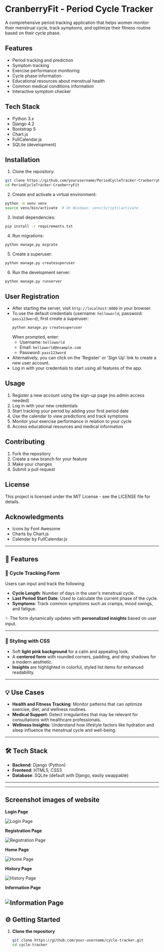 # CranberryFit - Period Cycle Tracker

A comprehensive period tracking application that helps women monitor their menstrual cycle, track symptoms, and optimize their fitness routine based on their cycle phase.

## Features

- Period tracking and prediction
- Symptom tracking
- Exercise performance monitoring
- Cycle phase information
- Educational resources about menstrual health
- Common medical conditions information
- Interactive symptom checker

## Tech Stack

- Python 3.x
- Django 4.2
- Bootstrap 5
- Chart.js
- FullCalendar.js
- SQLite (development)

## Installation

1. Clone the repository:
```bash
git clone https://github.com/yourusername/PeriodCycleTracker-CranberryFit.git
cd PeriodCycleTracker-CranberryFit
```

2. Create and activate a virtual environment:
```bash
python -m venv venv
source venv/bin/activate  # On Windows: venv\Scripts\activate
```

3. Install dependencies:
```bash
pip install -r requirements.txt
```

4. Run migrations:
```bash
python manage.py migrate
```

5. Create a superuser:
```bash
python manage.py createsuperuser
```

6. Run the development server:
```bash
python manage.py runserver
```

## User Registration

- After starting the server, visit `http://localhost:8000` in your browser.
- To use the default credentials (username: `helloworld`, password: `pass123word`), first create a superuser:
  ```bash
  python manage.py createsuperuser
  ```
  When prompted, enter:
  - Username: `helloworld`
  - Email: `helloworld@example.com`
  - Password: `pass123word`
- Alternatively, you can click on the 'Register' or 'Sign Up' link to create a new user account.
- Log in with your credentials to start using all features of the app.

## Usage

1. Register a new account using the sign-up page (no admin access needed)
2. Log in with your new credentials
3. Start tracking your period by adding your first period date
4. Use the calendar to view predictions and track symptoms
5. Monitor your exercise performance in relation to your cycle
6. Access educational resources and medical information

## Contributing

1. Fork the repository
2. Create a new branch for your feature
3. Make your changes
4. Submit a pull request

## License

This project is licensed under the MIT License - see the LICENSE file for details.

## Acknowledgments

- Icons by Font Awesome
- Charts by Chart.js
- Calendar by FullCalendar.js

---

## 🚀 Features

### 📝 Cycle Tracking Form

Users can input and track the following:

- **Cycle Length**: Number of days in the user's menstrual cycle.
- **Last Period Start Date**: Used to calculate the current phase of the cycle.
- **Symptoms**: Track common symptoms such as cramps, mood swings, and fatigue.
  
✨ The form dynamically updates with **personalized insights** based on user input.

---

### 🎨 Styling with CSS

- Soft **light pink background** for a calm and appealing look.
- A **centered form** with rounded corners, padding, and drop shadows for a modern aesthetic.
- **Insights** are highlighted in colorful, styled list items for enhanced readability.

---

## 💡 Use Cases

- **Health and Fitness Tracking**: Monitor patterns that can optimize exercise, diet, and wellness routines.
- **Medical Support**: Detect irregularities that may be relevant for consultations with healthcare professionals.
- **Wellness Insights**: Understand how lifestyle factors like hydration and sleep influence the menstrual cycle and well-being.

---

## 🛠️ Tech Stack

- **Backend**: Django (Python)
- **Frontend**: HTML5, CSS3
- **Database**: SQLite (default with Django, easily swappable)

---

---

## Screenshot images of website
**Login Page**

![Login Page](images/loginpage.PNG)

**Registration Page**

![Registration Page](images/registrationpage.PNG)

**Home Page**

![Home Page](images/homepage.PNG)

**History Page**

![History Page](images/historypage.PNG)

**Information Page**

![Information Page](images/informationpage.PNG)
---

## ⚙️ Getting Started

1. **Clone the repository**  
   ```bash
   git clone https://github.com/your-username/cycle-tracker.git
   cd cycle-tracker
